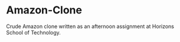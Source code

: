 # Amazon-Clone

Crude Amazon clone written as an afternoon assignment at Horizons School of Technology.


